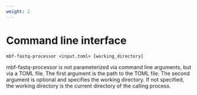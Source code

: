 ```yaml
---
weight: 2
---
```

# Command line interface

`mbf-fastq-processor <input.toml> [working_directory]`

mbf-fastq-processor is not parameterized via command line arguments, but via a
TOML file. The first argument is the path to the TOML file. The second argument
is optional and specifies the working directory. If not specified, the working
directory is the current directory of the calling process.
